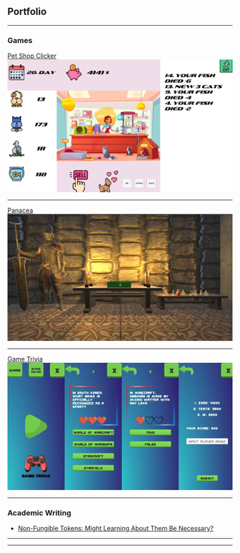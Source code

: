 ## Portfolio

---

### Games

[Pet Shop Clicker](https://mirna7.itch.io/pet-shop-clicker/)
<img src="/images/PetShop.png?raw=true"/>

---
[Panacea](https://nonygl.itch.io/panacea/)
<img src="images/Panacea.jpeg?raw=true"/>

---
[Game Trivia]()
<img src="images/GameTrivia.jpg?raw=true"/>

---

### Academic Writing

- [Non-Fungible Tokens: Might Learning About
Them Be Necessary?](https://ieeexplore.ieee.org/document/9803425/)


---




---

